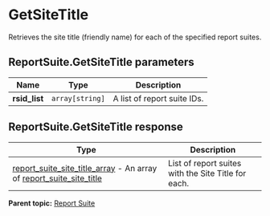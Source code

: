 # GetSiteTitle

Retrieves the site title (friendly name) for each of the specified report suites.

## ReportSuite.GetSiteTitle parameters

|Name|Type|Description|
|----|----|-----------|
| **rsid_list** | `array[string]` |A list of report suite IDs.|

## ReportSuite.GetSiteTitle response

|Type|Description|
|----|-----------|
| [report_suite_site_title_array](../../data_types/r_report_suite_site_title_array.md#) - An array of [report_suite_site_title](../../data_types/r_report_suite_site_title.md#)|List of report suites with the Site Title for each.|

**Parent topic:** [Report Suite](../../methods/report_suite/r_methods_reportsuite.md)

